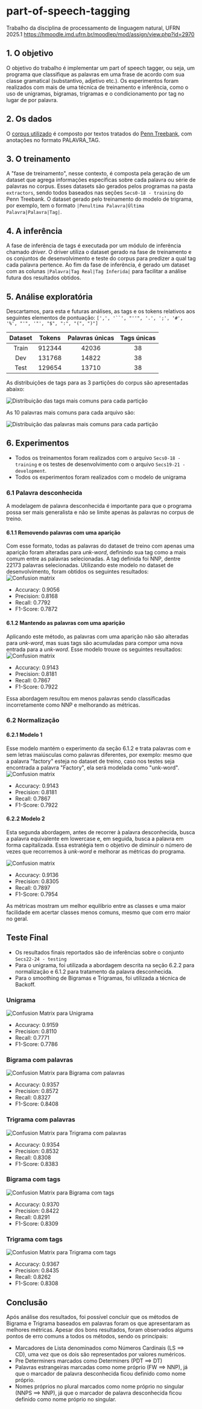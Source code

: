 # part-of-speech-tagging
Trabalho da disciplina de processamento de linguagem natural, UFRN 2025.1
https://hmoodle.imd.ufrn.br/moodlep/mod/assign/view.php?id=2970

## 1. O objetivo
O objetivo do trabalho é implementar um part of speech tagger, ou seja, um programa que classifique as palavras em uma frase de acordo com sua classe gramatical (substantivo, adjetivo etc.). 
Os experimentos foram realizados com mais de uma técnica de treinamento e inferência, como o uso de unigramas, bigramas, trigramas e o condicionamento por tag no lugar de por palavra. 

## 2. Os dados
O [corpus utilizado](https://drive.google.com/drive/folders/19_F8mmI65lWnL6BmKvtzMX2Z_tcNlXxb) é composto por textos tratados do [Penn Treebank](https://paperswithcode.com/dataset/penn-treebank), com anotações no formato PALAVRA_TAG.

## 3. O treinamento
A "fase de treinamento", nesse contexto, é composta pela geração de um dataset que agrega informações específicas sobre cada palavra ou série de palavras no corpus. Esses datasets são gerados pelos programas na pasta `extractors`, sendo todos baseados nas seções `Secs0-18 - training` do Penn Treebank.
O dataset gerado pelo treinamento do modelo de trigrama, por exemplo, tem o formato `|Penultima Palavra|Última Palavra|Palavra|Tag|`.

## 4. A inferência
A fase de inferência de tags é executada por um módulo de inferência chamado *driver*. O driver utiliza o dataset gerado na fase de treinamento e os conjuntos de desenvolvimento e teste do corpus para predizer a qual tag cada palavra pertence. Ao fim da fase de inferência, é gerado um dataset com as colunas `|Palavra|Tag Real|Tag Inferida|` para facilitar a análise futura dos resultados obtidos.

## 5. Análise exploratória

Descartamos, para esta e futuras análises, as tags e os tokens relativos aos seguintes elementos de pontuação:
`[',', '``', "''", '.', ';', '#', '%', "'", '"', "$", ":", "(", ")"]`

| Dataset | Tokens  | Palavras únicas | Tags únicas |
|:-------:|:-------:|:---------------:|:-----------:|
| Train   | 912344  | 42036           | 38          |
| Dev     | 131768  | 14822           | 38          |
| Test    | 129654  | 13710           | 38          |

As distribuições de tags para as 3 partições do corpus são apresentadas abaixo:

![Distribuição das tags mais comuns para cada partição](./media/tag_dist.png)

As 10 palavras mais comuns para cada arquivo são:

![Distribuição das palavras mais comuns para cada partição](./media/word_dist.png)

## 6. Experimentos
- Todos os treinamentos foram realizados com o arquivo `Secs0-18 - training` e os testes de desenvolvimento com o arquivo `Secs19-21 - development`.
- Todos os experimentos foram realizados com o modelo de unigrama
### 6.1 Palavra desconhecida
A modelagem de palavra desconhecida é importante para que o programa possa ser mais generalista e não se limite apenas às palavras no corpus de treino.
#### 6.1.1 Removendo palavras com uma aparição
Com esse formato, todas as palavras do dataset de treino com apenas uma aparição foram alteradas para *unk-word*, definindo sua tag como a mais comum entre as palavras selecionadas. A tag definida foi NNP, dentre 22173 palavras selecionadas.
Utilizando este modelo no dataset de desenvolvimento, foram obtidos os seguintes resultados:
![Confusion matrix](./media/unk-1.png)
- Accuracy: 0.9056
- Precision: 0.8168
- Recall: 0.7792
- F1-Score: 0.7872

#### 6.1.2 Mantendo as palavras com uma aparição
Aplicando este método, as palavras com uma aparição não são alteradas para *unk-word*, mas suas tags são acumuladas para compor uma nova entrada para a *unk-word*.
Esse modelo trouxe os seguintes resultados:
![Confusion matrix](./media/unk-keep.png)
- Accuracy: 0.9143
- Precision: 0.8181
- Recall: 0.7867
- F1-Score: 0.7922

Essa abordagem resultou em menos palavras sendo classificadas incorretamente como NNP e melhorando as métricas.

### 6.2 Normalização

#### 6.2.1 Modelo 1
Esse modelo mantém o experimento da seção 6.1.2 e trata palavras com e sem letras maiúsculas como palavras diferentes, por exemplo: mesmo que a palavra "factory" esteja no dataset de treino, caso nos testes seja encontrada a palavra "Factory", ela será modelada como "unk-word".
![Confusion matrix](./media/unk-keep.png)
- Accuracy: 0.9143
- Precision: 0.8181
- Recall: 0.7867
- F1-Score: 0.7922

#### 6.2.2 Modelo 2
Esta segunda abordagem, antes de recorrer à palavra desconhecida, busca a palavra equivalente em lowercase e, em seguida, busca a palavra em forma capitalizada. Essa estratégia tem o objetivo de diminuir o número de vezes que recorremos à *unk-word* e melhorar as métricas do programa.

![Confusion matrix](./media/lower.png)
- Accuracy: 0.9136
- Precision: 0.8305
- Recall: 0.7897
- F1-Score: 0.7954

As métricas mostram um melhor equilíbrio entre as classes e uma maior facilidade em acertar classes menos comuns, mesmo que com erro maior no geral.
## Teste Final
- Os resultados finais reportados são de inferências sobre o conjunto `Secs22-24 - testing`
- Para o unigrama, foi utilizada a abordagem descrita na seção 6.2.2 para normalização e 6.1.2 para tratamento da palavra desconhecida.
- Para o smoothing de Bigramas e Trigramas, foi utilizada a técnica de Backoff.

### Unigrama
![Confusion Matrix para Unigrama](./media/unigram_test.png)
- Accuracy: 0.9159
- Precision: 0.8110
- Recall: 0.7771
- F1-Score: 0.7786
### Bigrama com palavras

![Confusion Matrix para Bigrama com palavras](./media/bigram_test.png)
- Accuracy: 0.9357
- Precision: 0.8572
- Recall: 0.8327
- F1-Score: 0.8408

### Trigrama com palavras
![Confusion Matrix para Trigrama com palavras](./media/trigram_test.png)

- Accuracy: 0.9354
- Precision: 0.8532
- Recall: 0.8308
- F1-Score: 0.8383
### Bigrama com tags
![Confusion Matrix para Bigrama com tags](./media/bigram_tag.png)

- Accuracy: 0.9370
- Precision: 0.8422
- Recall: 0.8291
- F1-Score: 0.8309
### Trigrama com tags
![Confusion Matrix para Trigrama com tags](./media/trigram_tag.png)

- Accuracy: 0.9367
- Precision: 0.8435
- Recall: 0.8262
- F1-Score: 0.8308

## Conclusão

Após análise dos resultados, foi possível concluir que os métodos de Bigrama e Trigrama baseados em palavras foram os que apresentaram as melhores métricas. Apesar dos bons resultados, foram observados algums pontos de erro comuns a todos os métodos, sendo os principais:

- Marcadores de Lista denominados como Números Cardinais (LS ==> CD), uma vez que os dois são representados por valores numéricos.
- Pre Determiners marcados como Determiners (PDT ==> DT)
- Palavras estrangeiras marcadas como nome próprio (FW ==> NNP), já que o marcador de palavra desconhecida ficou definido como nome próprio.
- Nomes próprios no plural marcados como nome próprio no singular (NNPS ==> NNP), já que o marcador de palavra desconhecida ficou definido como nome próprio no singular.